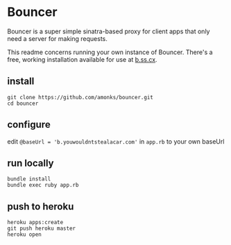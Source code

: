 # Bouncer

Bouncer is a super simple sinatra-based proxy for client apps that only need a server for making requests.

This readme concerns running your own instance of Bouncer. There's a free, working installation available for use at [b.ss.cx](http://b.youwouldntstealacar.com).

## install

	git clone https://github.com/amonks/bouncer.git
	cd bouncer

## configure

edit `@baseUrl = 'b.youwouldntstealacar.com'` in `app.rb` to your own baseUrl

## run locally

	bundle install 
	bundle exec ruby app.rb

## push to heroku

	heroku apps:create
	git push heroku master
	heroku open